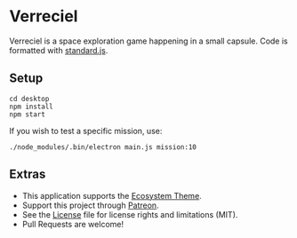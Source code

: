 # Verreciel

Verreciel is a space exploration game happening in a small capsule.
Code is formatted with [standard.js](https://standardjs.com/).

## Setup

```
cd desktop
npm install
npm start
```

If you wish to test a specific mission, use:

```
./node_modules/.bin/electron main.js mission:10 
```

## Extras

- This application supports the [Ecosystem Theme](https://github.com/hundredrabbits/Themes).
- Support this project through [Patreon](https://patreon.com/100).
- See the [License](LICENSE.md) file for license rights and limitations (MIT).
- Pull Requests are welcome!
